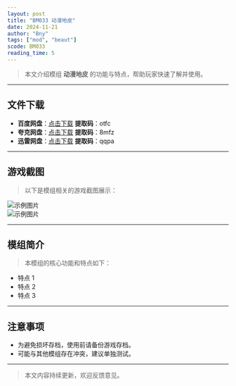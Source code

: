 ```yaml
---
layout: post
title: "BM033 动漫地皮"
date: 2024-11-21
author: "Bny"
tags: ["mod", "beaut"]
scode: BM033
reading_time: 5
---
```


> 本文介绍模组 **动漫地皮** 的功能与特点，帮助玩家快速了解并使用。

---





## 文件下载
- **百度网盘**：[点击下载](https://pan.baidu.com/s/1U8dJDNMc5LDkZ1bS1hBYJQ?pwd=otfc)  **提取码**：otfc  
- **夸克网盘**：[点击下载](https://pan.quark.cn/s/e0dda317db84?pwd=8mfz)  **提取码**：8mfz  
- **迅雷网盘**：[点击下载](https://pan.xunlei.com/s/VOCCb_udFolzLDug9ab7Ica6A1?pwd=qqpa)  **提取码**：qqpa  

---

## 游戏截图
> 以下是模组相关的游戏截图展示：

![示例图片](https://example.com/screenshot1.jpg)  
![示例图片](https://example.com/screenshot2.jpg)

---

## 模组简介
> 本模组的核心功能和特点如下：
- 特点 1
- 特点 2
- 特点 3

---

## 注意事项
- 为避免损坏存档，使用前请备份游戏存档。
- 可能与其他模组存在冲突，建议单独测试。

---

> 本文内容持续更新，欢迎反馈意见。
